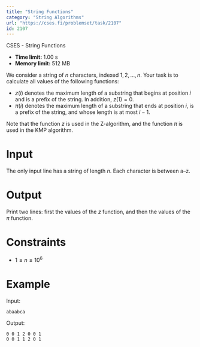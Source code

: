 ```yaml
---
title: "String Functions"
category: "String Algorithms"
url: "https://cses.fi/problemset/task/2107"
id: 2107
---
```


CSES - String Functions

  * **Time limit:** 1.00 s
  * **Memory limit:** 512 MB

We consider a string of $n$ characters, indexed $1,2,\dots,n$. Your task is to
calculate all values of the following functions:

  * $z(i)$ denotes the maximum length of a substring that begins at position $i$ and is a prefix of the string. In addition, $z(1)=0$.
  * $\pi(i)$ denotes the maximum length of a substring that ends at position $i$, is a prefix of the string, and whose length is at most $i-1$.

Note that the function $z$ is used in the Z-algorithm, and the function $\pi$
is used in the KMP algorithm.

# Input

The only input line has a string of length $n$. Each character is between a–z.

# Output

Print two lines: first the values of the $z$ function, and then the values of
the $\pi$ function.

# Constraints

  * $1 \le n \le 10^6$

# Example

Input:

    
    
    abaabca
    

Output:

    
    
    0 0 1 2 0 0 1
    0 0 1 1 2 0 1
    


